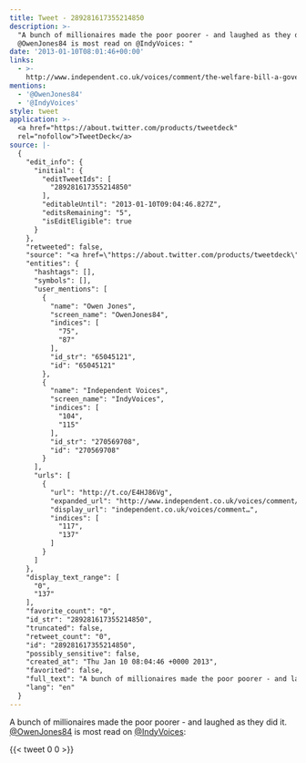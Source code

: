 ```yaml
---
title: Tweet - 289281617355214850
description: >-
  "A bunch of millionaires made the poor poorer - and laughed as they did it.
  @OwenJones84 is most read on @IndyVoices: "
date: '2013-01-10T08:01:46+00:00'
links:
  - >-
    http://www.independent.co.uk/voices/comment/the-welfare-bill-a-government-of-millionaires-just-made-the-poor-poorer--and-laughed-as-they-did-it-8443619.html
mentions:
  - '@OwenJones84'
  - '@IndyVoices'
style: tweet
application: >-
  <a href="https://about.twitter.com/products/tweetdeck"
  rel="nofollow">TweetDeck</a>
source: |-
  {
    "edit_info": {
      "initial": {
        "editTweetIds": [
          "289281617355214850"
        ],
        "editableUntil": "2013-01-10T09:04:46.827Z",
        "editsRemaining": "5",
        "isEditEligible": true
      }
    },
    "retweeted": false,
    "source": "<a href=\"https://about.twitter.com/products/tweetdeck\" rel=\"nofollow\">TweetDeck</a>",
    "entities": {
      "hashtags": [],
      "symbols": [],
      "user_mentions": [
        {
          "name": "Owen Jones",
          "screen_name": "OwenJones84",
          "indices": [
            "75",
            "87"
          ],
          "id_str": "65045121",
          "id": "65045121"
        },
        {
          "name": "Independent Voices",
          "screen_name": "IndyVoices",
          "indices": [
            "104",
            "115"
          ],
          "id_str": "270569708",
          "id": "270569708"
        }
      ],
      "urls": [
        {
          "url": "http://t.co/E4HJ86Vg",
          "expanded_url": "http://www.independent.co.uk/voices/comment/the-welfare-bill-a-government-of-millionaires-just-made-the-poor-poorer--and-laughed-as-they-did-it-8443619.html",
          "display_url": "independent.co.uk/voices/comment…",
          "indices": [
            "117",
            "137"
          ]
        }
      ]
    },
    "display_text_range": [
      "0",
      "137"
    ],
    "favorite_count": "0",
    "id_str": "289281617355214850",
    "truncated": false,
    "retweet_count": "0",
    "id": "289281617355214850",
    "possibly_sensitive": false,
    "created_at": "Thu Jan 10 08:04:46 +0000 2013",
    "favorited": false,
    "full_text": "A bunch of millionaires made the poor poorer - and laughed as they did it. @OwenJones84 is most read on @IndyVoices: http://t.co/E4HJ86Vg",
    "lang": "en"
  }
---
```

A bunch of millionaires made the poor poorer - and laughed as they did it. [@OwenJones84](https://twitter.com/@OwenJones84) is most read on [@IndyVoices](https://twitter.com/@IndyVoices): 
    
{{< tweet 0 0 >}}
    
